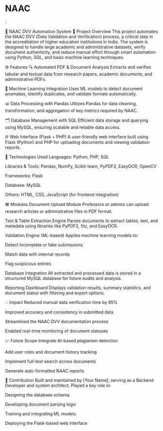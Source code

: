 # NAAC
:

🏫 NAAC DVV Automation System
📌 Project Overview
This project automates the NAAC DVV (Data Validation and Verification) process, a critical step in the accreditation of higher education institutions in India. The system is designed to handle large academic and administrative datasets, verify document authenticity, and reduce manual effort through smart automation using Python, SQL, and basic machine learning techniques.

⚙️ Features
🔍 Automated PDF & Document Analysis
Extracts and verifies tabular and textual data from research papers, academic documents, and administrative PDFs.

🧠 Machine Learning Integration
Uses ML models to detect document anomalies, identify duplicates, and validate formats automatically.

📊 Data Processing with Pandas
Utilizes Pandas for data cleaning, transformation, and aggregation of key metrics required by NAAC.

🗂️ Database Management with SQL
Efficient data storage and querying using MySQL, ensuring scalable and reliable data access.

🌐 Web Interface (Flask + PHP)
A user-friendly web interface built using Flask (Python) and PHP for uploading documents and viewing validation reports.

🧠 Technologies Used
Languages: Python, PHP, SQL

Libraries & Tools: Pandas, NumPy, Scikit-learn, PyPDF2, EasyOCR, OpenCV

Frameworks: Flask

Database: MySQL

Others: HTML, CSS, JavaScript (for frontend integration)

🛠️ Modules
Document Upload Module
Professors or admins can upload research articles or administrative files in PDF format.

Text & Table Extraction Engine
Parses documents to extract tables, text, and metadata using libraries like PyPDF2, fitz, and EasyOCR.

Validation Engine (ML-based)
Applies machine learning models to:

Detect incomplete or fake submissions

Match data with internal records

Flag suspicious entries

Database Integration
All extracted and processed data is stored in a structured MySQL database for future audits and analysis.

Reporting Dashboard
Displays validation results, summary statistics, and document status with filtering and export options.

💡 Impact
Reduced manual data verification time by 85%

Improved accuracy and consistency in submitted data

Streamlined the NAAC DVV documentation process

Enabled real-time monitoring of document statuses

📈 Future Scope
Integrate AI-based plagiarism detection

Add user roles and document history tracking

Implement full-text search across documents

Generate auto-formatted NAAC reports

🤝 Contribution
Built and maintained by [Your Name], serving as a Backend Developer and system architect. Played a key role in:

Designing the database schema

Developing document parsing logic

Training and integrating ML models

Deploying the Flask-based web interface

